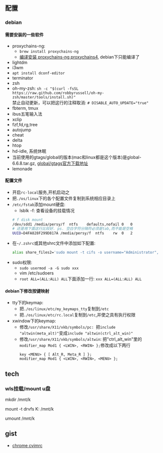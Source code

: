 ## 配置

### debian

#### 需要安装的一些软件

- proxychains-ng: 
  - `brew install proxychains-ng`
  - [编译安装 proxychains-ng proxychains4](https://www.cnblogs.com/xuyaowen/p/proxychians4.html), debian下只能编译了
- lightdm
- i3wm
- `apt install dconf-editor`
- terminator
- zsh
- oh-my-zsh: `sh -c "$(curl -fsSL https://raw.github.com/robbyrussell/oh-my-zsh/master/tools/install.sh)"`  
  禁止自动更新，可以把这行的注释取消: `# DISABLE_AUTO_UPDATE="true"`
- fbterm, tmux
- ibus五笔输入法
- xclip
- fzf,fd,rg,tree
- autojump
- cheat
- delta
- htop
- hd-idle, 系统休眠
- 当前使用的gtags/global的版本(mac和linux都是这个版本)是global-6.6.8.tar.gz, [global/gtags官方下载地址](https://ftp.gnu.org/pub/gnu/global/)
- lemonade

#### 配置文件

- 开启`rc-local`服务,开机启动之
- 把`./os/linux`下的各个配置文件复制到系统相应目录上
- `/etc/fstab`添加mount硬盘:
  - lsblk -f: 查看设备的挂载情况
  ```sh
  # f disk mount
  /dev/sdd1	/media/persy/f	ntfs	defaults,nofail	0	0
  # 还是用下面这行比较好. ps. 空白字符分隔符必须是tab,而不能是空格
  UUID=D4FA828F299D817A	/media/persy/f	ntfs	rw	0	2
  ```
- 在`~/.zshrc`或其他shrc文件中添加如下配置:
  ```sh
  alias share_files2='sudo mount -t cifs -o username="Administrator",password="xxxxx" //192.168.0.2/share_files /media/xxx/share_files2'
  ```
- sudo权限:
  - `sudo usermod -a -G sudo xxx`
  - vim /etc/sudoers
  - `root ALL=(ALL:ALL) ALL`下面添加一行: `xxx ALL=(ALL:ALL) ALL`

#### debian下修改按键映射

- tty下的keymap:
  - 把`./os/linux/etc/my_keymaps_tty`复制到`/etc`
  - 把`./os/linux/etc/rc.local`复制到`/etc`,并使之具有执行权限
- xwindow下的keymap: 
  - 修改`/usr/share/X11/xkb/symbols/pc: `把`include "altwin(meta_alt)"`变成`include "altwin(ctrl_alt_win)"`
  - 修改`/usr/share/X11/xkb/symbols/altwin`: 把"ctrl_alt_win"里的`modifier_map Mod1 { <LWIN>, <RWIN> };`修改成以下两行
    ```
    key <MENU> { [ Alt_R, Meta_R ] };
    modifier_map Mod1 { <LWIN>, <RWIN>, <MENU> };
    ```

## tech

### wls挂载/mount u盘

mkdir /mnt/k

mount -t drvfs K: /mnt/k

umount /mnt/k

## gist

- [chrome cvimrc](https://gist.github.com/persytry/624425819f11e9f937328c19396966d9)
